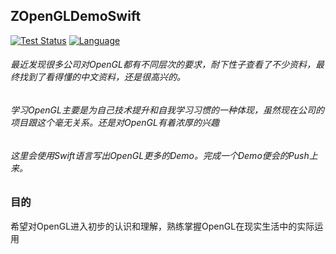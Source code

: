 ## ZOpenGLDemoSwift

[![Test Status](https://travis-ci.org/douban/rexxar-ios.svg?branch=master)](https://travis-ci.org/douban/rexxar-ios)
[![Language](https://img.shields.io/badge/language-Swift-blue.svg)](https://developer.apple.com/library/mac/documentation/Cocoa/Conceptual/ProgrammingWithObjectiveC/Introduction/Introduction.html)  

###### 最近发现很多公司对OpenGL都有不同层次的要求，耐下性子查看了不少资料，最终找到了看得懂的中文资料，还是很高兴的。
###### 学习OpenGL主要是为自己技术提升和自我学习习惯的一种体现，虽然现在公司的项目跟这个毫无关系。还是对OpenGL有着浓厚的兴趣
###### 这里会使用Swift语言写出OpenGL更多的Demo。完成一个Demo便会的Push上来。



### 目的

希望对OpenGL进入初步的认识和理解，熟练掌握OpenGL在现实生活中的实际运用

